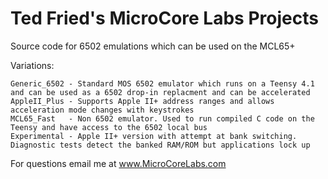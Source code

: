 # Ted Fried's MicroCore Labs Projects

Source code for 6502 emulations which can be used on the MCL65+


Variations:

    Generic_6502 - Standard MOS 6502 emulator which runs on a Teensy 4.1 and can be used as a 6502 drop-in replacment and can be accelerated
	AppleII_Plus - Supports Apple II+ address ranges and allows acceleration mode changes with keystrokes
	MCL65_Fast   - Non 6502 emulator. Used to run compiled C code on the Teensy and have access to the 6502 local bus
	Experimental - Apple II+ version with attempt at bank switching. Diagnostic tests detect the banked RAM/ROM but applications lock up

        
For questions email me at www.MicroCoreLabs.com
